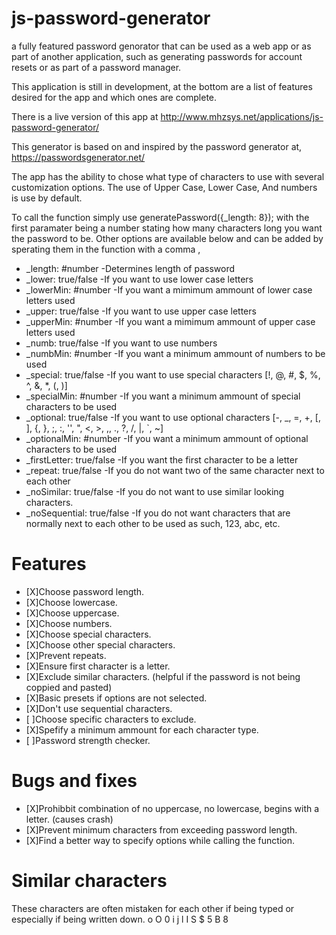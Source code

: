 # js-password-generator
a fully featured password genorator that can be used as a web app or as part of another application, such as generating passwords for account resets or as part of a password manager.

This application is still in development, at the bottom are a list of features desired for the app and which ones are complete.

There is a live version of this app at http://www.mhzsys.net/applications/js-password-generator/

This generator is based on and inspired by the password generator at, 
https://passwordsgenerator.net/

The app has the ability to chose what type of characters to use with several customization options.  The use of Upper Case, Lower Case, And numbers is use by default.

To call the function simply use generatePassword({_length: 8}); with the first paramater being a number stating how many characters long you want the password to be.  Other options are available below and can be added by sperating them in the function with a comma ,

- _length: #number  -Determines length of password
- _lower: true/false        -If you want to use lower case letters
- _lowerMin: #number        -If you want a mimimum ammount of lower case letters used
- _upper: true/false        -If you want to use upper case letters
- _upperMin: #number        -If you want a mimimum ammount of upper case letters used
- _numb: true/false         -If you want to use numbers
- _numbMin: #number         -If you want a minimum ammount of numbers to be used
- _special: true/false      -If you want to use special characters [!, @, #, $, %, ^, &, *, (, )]
- _specialMin: #number      -If you want a minimum ammount of special characters to be used
- _optional: true/false     -If you want to use optional characters [-, _, =, +, [, ], {, }, ;, :, '', ", <, >, ,, ., ?, /, |, `, ~]
- _optionalMin: #number     -If you want a minimum ammount of optional characters to be used
- _firstLetter: true/false  -If you want the first character to be a letter
- _repeat: true/false       -If you do not want two of the same character next to each other
- _noSimilar: true/false    -If you do not want to use similar looking characters.
- _noSequential: true/false -If you do not want characters that are normally next to each other to be used as such, 123, abc, etc.


# Features
- [X]Choose password length.
- [X]Choose lowercase.
- [X]Choose uppercase.
- [X]Choose numbers.
- [X]Choose special characters.
- [X]Choose other special characters.
- [X]Prevent repeats.
- [X]Ensure first character is a letter.
- [X]Exclude similar characters. (helpful if the password is not being coppied and pasted)
- [X]Basic presets if options are not selected.
- [X]Don't use sequential characters.
- [ ]Choose specific characters to exclude.
- [X]Spefify a minimum ammount for each character type.
- [ ]Password strength checker.

# Bugs and fixes
- [X]Prohibbit combination of no uppercase, no lowercase, begins with a letter. (causes crash)
- [X]Prevent minimum characters from exceeding password length.
- [X]Find a better way to specify options while calling the function.

# Similar characters
These characters are often mistaken for each other if being typed or especially if being written down.
o O 0 i j l I S $ 5 B 8